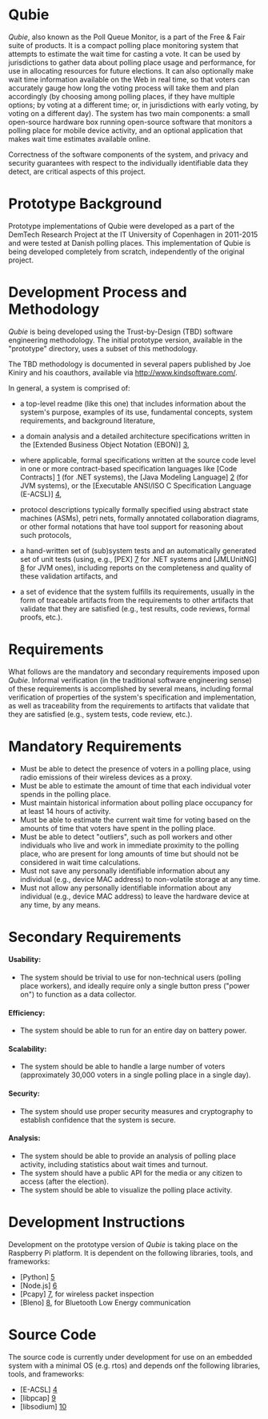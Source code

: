 Qubie
===

*Qubie*, also known as the Poll Queue Monitor, is a part of the Free
& Fair suite of products. It is a compact polling place monitoring
system that attempts to estimate the wait time for casting a vote. It
can be used by jurisdictions to gather data about polling place usage
and performance, for use in allocating resources for future
elections. It can also optionally make wait time information available
on the Web in real time, so that voters can accurately gauge how long
the voting process will take them and plan accordingly (by choosing
among polling places, if they have multiple options; by voting at a
different time; or, in jurisdictions with early voting, by voting on a
different day). The system has two main components: a small
open-source hardware box running open-source software that monitors a
polling place for mobile device activity, and an optional application
that makes wait time estimates available online.

Correctness of the software components of the system, and privacy and
security guarantees with respect to the individually identifiable data
they detect, are critical aspects of this project.

Prototype Background
===

Prototype implementations of Qubie were developed as a part of the
DemTech Research Project at the IT University of Copenhagen in
2011-2015 and were tested at Danish polling places. This
implementation of Qubie is being developed completely from scratch,
independently of the original project.

Development Process and Methodology
===

*Qubie* is being developed using the Trust-by-Design (TBD) software 
engineering methodology. The initial prototype version, available in 
the "prototype" directory, uses a subset of this methodology.

The TBD methodology is documented in several papers published by Joe
Kiniry and his coauthors, available via http://www.kindsoftware.com/.

In general, a system is comprised of:

* a top-level readme (like this one) that includes information about
  the system's purpose, examples of its use, fundamental concepts,
  system requirements, and background literature,

* a domain analysis and a detailed architecture specifications written
  in the [Extended Business Object Notation (EBON)] [3],

* where applicable, formal specifications written at the source code 
  level in one or more contract-based specification languages like 
  [Code Contracts] [1] (for .NET systems), the 
  [Java Modeling Language] [2] (for JVM systems), or the 
  [Executable ANSI/ISO C Specification Language (E-ACSL)] [4],

* protocol descriptions typically formally specified using abstract
  state machines (ASMs), petri nets, formally annotated collaboration
  diagrams, or other formal notations that have tool support for
  reasoning about such protocols,

* a hand-written set of (sub)system tests and an automatically
  generated set of unit tests (using, e.g., [PEX] [7] for .NET systems and
  [JMLUnitNG] [8] for JVM ones), including reports on the completeness
  and quality of these validation artifacts, and

* a set of evidence that the system fulfills its requirements, usually
  in the form of traceable artifacts from the requirements to other
  artifacts that validate that they are satisfied (e.g., test results,
  code reviews, formal proofs, etc.).

Requirements
===

What follows are the mandatory and secondary requirements imposed upon
*Qubie*.  Informal verification (in the traditional software
engineering sense) of these requirements is accomplished by several
means, including formal verification of properties of the system's
specification and implementation, as well as traceability from the
requirements to artifacts that validate that they are satisfied (e.g.,
system tests, code review, etc.).

Mandatory Requirements
==

* Must be able to detect the presence of voters in a polling place,
using radio emissions of their wireless devices as a proxy.
* Must be able to estimate the amount of time that each individual voter
spends in the polling place.
* Must maintain historical information about polling place occupancy for 
at least 14 hours of activity.
* Must be able to estimate the current wait time for voting based on 
the amounts of time that voters have spent in the polling place.
* Must be able to detect "outliers", such as poll workers and other individuals
who live and work in immediate proximity to the polling place, who are present
for long amounts of time but should not be considered in wait time 
calculations.
* Must not save any personally identifiable information about any individual 
(e.g., device MAC address) to non-volatile storage at any time.
* Must not allow any personally identifiable information about any individual 
(e.g., device MAC address) to leave the hardware device at any time, by any 
means.

Secondary Requirements
===

#### Usability:

* The system should be trivial to use for non-technical users (polling place 
workers), and ideally require only a single button press ("power on") to 
function as a data collector.

#### Efficiency:

* The system should be able to run for an entire day on battery power.

#### Scalability:

* The system should be able to handle a large number of voters
  (approximately 30,000 voters in a single polling place in a single day).

#### Security:

* The system should use proper security measures and cryptography to
  establish confidence that the system is secure.

#### Analysis:

* The system should be able to provide an analysis of polling place
  activity, including statistics about wait times and turnout.
* The system should have a public API for the media or any citizen to
  access (after the election).
* The system should be able to visualize the polling place activity.

Development Instructions
===

Development on the prototype version of *Qubie* is taking place on the 
Raspberry Pi platform. It is dependent on the following libraries, tools, 
and frameworks:

* [Python] [5]
* [Node.js] [6]
* [Pcapy] [7], for wireless packet inspection
* [Bleno] [8], for Bluetooth Low Energy communication

Source Code
===

The source code is currently under development for use on an embedded system with a minimal OS (e.g. rtos) and depends onf the following libraries, tools, and frameworks:

* [E-ACSL] [4]
* [libpcap] [9]
* [libsodium] [10]
 

[1]: http://research.microsoft.com/en-us/projects/contracts/  "Code Contracts library for .NET"

[2]: http://www.jmlspecs.org/  "Java Modeling Language (JML)"

[3]: http://bon-method.com/  "The Business Object Notation"

[4]: http://frama-c.com/ "The Executable ANSI/ISO C Specification Language"

[5]: http://www.python.org/ "Python"

[6]: https://nodejs.org/ "Node.js"

[7]: https://github.com/CoreSecurity/pcapy "Pcapy"

[8]: https://github.com/sandeepmistry/bleno "Bleno"

[9]: https://github.com/the-tcpdump-group/libpcap "libpcap"

[10]: https://github.com/jedisct1/libsodium "libsodium"

